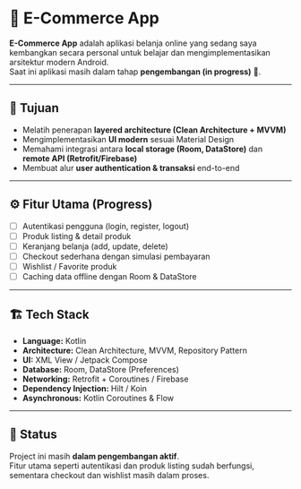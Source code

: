 # 🛒 E-Commerce App

**E-Commerce App** adalah aplikasi belanja online yang sedang saya kembangkan secara personal untuk belajar dan mengimplementasikan arsitektur modern Android.  
Saat ini aplikasi masih dalam tahap **pengembangan (in progress)** 🚧.

---

## 🎯 Tujuan
- Melatih penerapan **layered architecture (Clean Architecture + MVVM)**
- Mengimplementasikan **UI modern** sesuai Material Design
- Memahami integrasi antara **local storage (Room, DataStore)** dan **remote API (Retrofit/Firebase)**
- Membuat alur **user authentication & transaksi** end-to-end

---

## ⚙️ Fitur Utama (Progress)
- [ ] Autentikasi pengguna (login, register, logout)  
- [ ] Produk listing & detail produk  
- [ ] Keranjang belanja (add, update, delete)  
- [ ] Checkout sederhana dengan simulasi pembayaran  
- [ ] Wishlist / Favorite produk  
- [ ] Caching data offline dengan Room & DataStore  

---

## 🏗️ Tech Stack
- **Language:** Kotlin  
- **Architecture:** Clean Architecture, MVVM, Repository Pattern  
- **UI:** XML View / Jetpack Compose  
- **Database:** Room, DataStore (Preferences)  
- **Networking:** Retrofit + Coroutines / Firebase  
- **Dependency Injection:** Hilt / Koin  
- **Asynchronous:** Kotlin Coroutines & Flow  


---

## 🚀 Status
Project ini masih **dalam pengembangan aktif**.  
Fitur utama seperti autentikasi dan produk listing sudah berfungsi, sementara checkout dan wishlist masih dalam proses.

